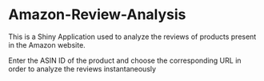 # Amazon-Review-Analysis

This is a Shiny Application used to analyze the reviews of products present in the Amazon website.

Enter the ASIN ID of the product and choose the corresponding URL in order to analyze the reviews instantaneously 

